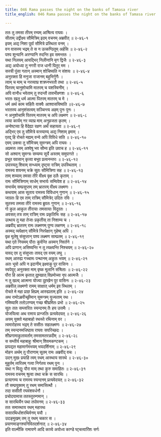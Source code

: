 ```yaml
---
title: 046 Rama passes the night on the banks of Tamasa river
title_english: 046 Rama passes the night on the banks of Tamasa river

---
```

<div class="audioEmbed"  caption="श्रीराम-हरिसीताराममूर्ति-घनपाठिभ्यां वचनम्" src="https://archive.org/download/Ramayana-recitation-Sriram-harisItArAmamUrti-Ghanapaati-v2/Kanda_2/Kanda_2_AYK-046-Pouran_Vihaya_Ramadeenam_Gamanam_.mp3"></div>

ततः तु तमसा तीरम् रम्यम् आश्रित्य राघवः ।  
सीताम् उद्वीक्ष्य सौमित्रिम् इदम् वचनम् अब्रवीत् ॥ २-४६-१  
इयम् अद्य निशा पूर्वा सौमित्रे प्रस्थिता वनम् ।  
वन वासस्य भद्रम् ते स न उत्कण्ठितुम् अर्हसि ॥ २-४६-२  
पश्य शून्यानि अरण्यानि रुदन्ति इव समन्ततः ।  
यथा निलयम् आयद्भिर् निलीनानि मृग द्विजैः ॥ २-४६-३  
अद्य अयोध्या तु नगरी राज धानी पितुर् मम ।  
सस्त्री पुंसा गतान् अस्मान् शोचिष्यति न संशयः ॥ २-४६-४  
अनुरक्ता हि मनुजा राजानम् बहुभिर्गुणैः ।  
त्वाम् च माम् च नरव्याघ्र शत्रघ्नभरतौ तथा ॥ २-४६-५  
पितरम् चानुशोचामि मातरम् च यशस्विनीम् ।  
अपि वानौध भवेताम् तु रुदन्तौ तावभीक्ष्णशः ॥ २-४६-६  
भरतः खलु धर्म आत्मा पितरम् मातरम् च मे ।  
धर्म अर्थ काम सहितैः वाक्यैः आश्वासयिष्यति ॥२-४६-७  
भरतस्य आनृशंसत्वम् सञ्चिन्त्य अहम् पुनः पुनः ।  
न अनुशोचामि पितरम् मातरम् च अपि लक्ष्मण ॥ २-४६-८  
त्वया कार्यम् नर व्याघ्र माम् अनुव्रजता कृतम् ।  
अन्वेष्टव्या हि वैदेह्या रक्षण अर्थे सहायता ॥ २-४६-९  
अद्भिर् एव तु सौमित्रे वत्स्याम्य् अद्य निशाम् इमाम् ।  
एतद्द् हि रोचते मह्यम् वन्ये अपि विविधे सति ॥ २-४६-१०  
एवम् उक्त्वा तु सौमित्रम् सुमन्त्रम् अपि राघवः ।  
अप्रमत्तः त्वम् अश्वेषु भव सौम्य इति उवाच ह ॥ २-४६-११  
सो अश्वान् सुमन्त्रः सम्यम्य सूर्ये अस्तम् समुपागते ।  
प्रभूत यवसान् कृत्वा बभूव प्रत्यनन्तरः ॥ २-४६-१२  
उपास्यतु शिवाम् सन्ध्याम् दृष्ट्वा रात्रिम् उपस्थिताम् ।  
रामस्य शयनम् चक्रे सूतः सौमित्रिणा सह ॥ २-४६-१३  
ताम् शय्याम् तमसा तीरे वीक्ष्य वृक्ष दलैः कृताम् ।  
रामः सौमित्रिणाम् सार्धम् सभार्यः सम्विवेश ह ॥ २-४६-१४  
सभार्यम् सम्प्रसुप्तम् तम् भ्रातरम् वीक्ष्य लक्ष्मणः ।  
कथयाम् आस सूताय रामस्य विविधान् गुणान् ॥ २-४६-१५  
जाग्रतः हि एव ताम् रात्रिम् सौमित्रेर् उदितः रविः ।  
सूतस्य तमसा तीरे रामस्य ब्रुवतः गुणान् ॥ २-४६-१६  
गो कुल आकुल तीरायाः तमसायाः विदूरतः ।  
अवसत् तत्र ताम् रात्रिम् रामः प्रकृतिभिः सह ॥ २-४६-१७  
उत्थाय तु महा तेजाः प्रकृतीस् ता निशाम्य च ।  
अब्रवीद् भ्रातरम् रामः लक्ष्मणम् पुण्य लक्षणम् ॥ २-४६-१८  
अस्मद् व्यपेक्षान् सौमित्रे निरपेक्षान् गृहेष्व् अपि ।  
वृक्ष मूलेषु संसुप्तान् पश्य लक्ष्मण साम्प्रतम् ॥ २-४६-१९  
यथा एते नियमम् पौराः कुर्वन्ति अस्मन् निवर्तने ।  
अपि प्राणान् असिष्यन्ति न तु त्यक्ष्यन्ति निश्चयम् ॥ २-४६-२०  
यावद् एव तु संसुप्ताः तावद् एव वयम् लघु ।  
रथम् आरुह्य गच्चामः पन्थानम् अकुतः भयम् ॥ २-४६-२१  
अतः भूयो अपि न इदानीम् इक्ष्वाकु पुर वासिनः ।  
स्वपेयुर् अनुरक्ता माम् वृष्क मूलानि संश्रिताः ॥ २-४६-२२  
पौरा हि आत्म कृतात् दुह्खात् विप्रमोच्या नृप आत्मजैः ।  
न तु खल्व् आत्मना योज्या दुह्खेन पुर वासिनः ॥ २-४६-२३  
अब्रवील् लक्ष्मणो रामम् साक्षात् धर्मम् इव स्थितम् ।  
रोचते मे महा प्राज्ञ क्षिप्रम् आरुह्यताम् इति ॥ २-४६-२४  
अथ रामोऽब्रवीच्छ्रीमान् सुमन्त्रम् युज्यताम् रथः ।  
गमिष्यामि ततोऽरण्यम् गच्छ श्रीघ्रमितः प्रभो ॥ २-४६-२५  
सूतः ततः सम्त्वरितः स्यन्दनम् तैः हय उत्तमैः ।  
योजयित्वा अथ रामाय प्रान्जलिः प्रत्यवेदयत् ॥ २-४६-२६  
अयम् युक्तो महाबाहो रथस्ते रथिनाम् वर ।  
त्वमारोहस्व भद्रम् ते ससीतः सहलक्ष्मणः ॥ २-४६-२७  
तम् स्यन्दनमधिष्ठाय राघवः सपरिच्छदः ।  
शीघ्रगामाकुलावर्ताम् तमसामतरन्नदीम् ॥ २-४६-२८  
स सम्तीर्य महाबाहुः श्रीमान् शिवमकण्टकम् ।  
प्रापद्यत महामार्गमभयम् भयदर्शिनाम् ॥ २-४६-२९  
मोहन अर्थम् तु पौराणाम् सूतम् रामः अब्रवीद् वचः ।  
उदन् मुखः प्रयाहि त्वम् रथम् आस्थाय सारथे ॥ २-४६-३०  
मुहूर्तम् त्वरितम् गत्वा निर्गतय रथम् पुनः ।  
यथा न विद्युः पौरा माम् तथा कुरु समाहितः ॥ २-४६-३१  
रामस्य वचनम् श्रुत्वा तथा चक्रे स सारथिः ।  
प्रत्यागम्य च रामस्य स्यन्दनम् प्रत्यवेदयत् ॥ २-४६-३२  
तौ सम्प्रयुक्तम् तु रथम् समासित्थौ ।  
तदा ससीतौ रघवंशवर्धनौ ।  
प्रचोदयामास ततस्तुरम्गमान् ।  
स सारथिर्येन पथा तपोवनम् ॥ २-४६-३३  
ततः समास्थाय रथम् महारथः  
ससारथिर्धाशरथिर्वनम् ययौ ।  
उदङ्मुखम् तम् तु रथम् चकार स ।  
प्रयाणमाङ्गश्यनिवितदर्शनात् ॥ २-४६-३४  
इति वाल्मीकि रामायणे आदि काव्ये अयोध्य काण्डे ष्ट्चत्वारिंशः सर्गः